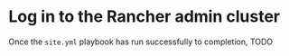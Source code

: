 # Log in to the Rancher admin cluster

Once the `site.yml` playbook has run successfully to completion, TODO